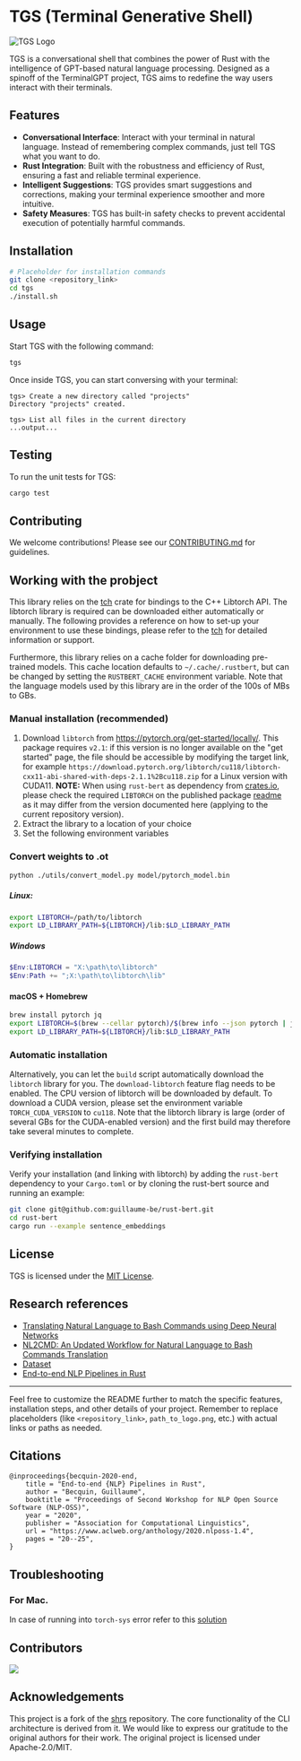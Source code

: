 # TGS (Terminal Generative Shell)

![TGS Logo](https://www.warpy.io/_next/static/media/tgshell_icon.4fa45b6d.svg) <!-- If you have a logo, you can link it here -->

TGS is a conversational shell that combines the power of Rust with the intelligence of GPT-based natural language processing. Designed as a spinoff of the TerminalGPT project, TGS aims to redefine the way users interact with their terminals.

## Features

- **Conversational Interface**: Interact with your terminal in natural language. Instead of remembering complex commands, just tell TGS what you want to do.
- **Rust Integration**: Built with the robustness and efficiency of Rust, ensuring a fast and reliable terminal experience.
- **Intelligent Suggestions**: TGS provides smart suggestions and corrections, making your terminal experience smoother and more intuitive.
- **Safety Measures**: TGS has built-in safety checks to prevent accidental execution of potentially harmful commands.

## Installation

```bash
# Placeholder for installation commands
git clone <repository_link>
cd tgs
./install.sh
```

## Usage

Start TGS with the following command:

```bash
tgs
```

Once inside TGS, you can start conversing with your terminal:

```
tgs> Create a new directory called "projects"
Directory "projects" created.

tgs> List all files in the current directory
...output...
```

## Testing

To run the unit tests for TGS:

```bash
cargo test
```

## Contributing

We welcome contributions! Please see our [CONTRIBUTING.md](path_to_contributing.md) for guidelines.

## Working with the probject

This library relies on the [tch](https://github.com/LaurentMazare/tch-rs) crate for bindings to the C++ Libtorch API.
The libtorch library is required can be downloaded either automatically or manually. The following provides a reference on how to set-up your environment
to use these bindings, please refer to the [tch](https://github.com/LaurentMazare/tch-rs) for detailed information or support.

Furthermore, this library relies on a cache folder for downloading pre-trained models.
This cache location defaults to `~/.cache/.rustbert`, but can be changed by setting the `RUSTBERT_CACHE` environment variable. Note that the language models used by this library are in the order of the 100s of MBs to GBs.

### Manual installation (recommended)

1. Download `libtorch` from https://pytorch.org/get-started/locally/. This package requires `v2.1`: if this version is no longer available on the "get started" page,
   the file should be accessible by modifying the target link, for example `https://download.pytorch.org/libtorch/cu118/libtorch-cxx11-abi-shared-with-deps-2.1.1%2Bcu118.zip` for a Linux version with CUDA11. **NOTE:** When using `rust-bert` as dependency from [crates.io](https://crates.io), please check the required `LIBTORCH` on the published package [readme](https://crates.io/crates/rust-bert) as it may differ from the version documented here (applying to the current repository version).
2. Extract the library to a location of your choice
3. Set the following environment variables

### Convert weights to .ot

```bash
python ./utils/convert_model.py model/pytorch_model.bin
```

##### Linux:

```bash
export LIBTORCH=/path/to/libtorch
export LD_LIBRARY_PATH=${LIBTORCH}/lib:$LD_LIBRARY_PATH
```

##### Windows

```powershell
$Env:LIBTORCH = "X:\path\to\libtorch"
$Env:Path += ";X:\path\to\libtorch\lib"
```

#### macOS + Homebrew

```bash
brew install pytorch jq
export LIBTORCH=$(brew --cellar pytorch)/$(brew info --json pytorch | jq -r '.[0].installed[0].version')
export LD_LIBRARY_PATH=${LIBTORCH}/lib:$LD_LIBRARY_PATH
```

### Automatic installation

Alternatively, you can let the `build` script automatically download the `libtorch` library for you. The `download-libtorch` feature flag needs to be enabled.
The CPU version of libtorch will be downloaded by default. To download a CUDA version, please set the environment variable `TORCH_CUDA_VERSION` to `cu118`.
Note that the libtorch library is large (order of several GBs for the CUDA-enabled version) and the first build may therefore take several minutes to complete.

### Verifying installation

Verify your installation (and linking with libtorch) by adding the `rust-bert` dependency to your `Cargo.toml` or by cloning the rust-bert source and running an example:

```bash
git clone git@github.com:guillaume-be/rust-bert.git
cd rust-bert
cargo run --example sentence_embeddings
```

## License

TGS is licensed under the [MIT License](path_to_license.md).

## Research references

- [Translating Natural Language to Bash Commands using Deep Neural Networks](https://web.stanford.edu/class/archive/cs/cs224n/cs224n.1224/reports/custom_116997097.pdf)
- [NL2CMD: An Updated Workflow for Natural Language to Bash Commands Translation](https://arxiv.org/pdf/2302.07845.pdf)
- [Dataset](https://github.com/magnumresearchgroup/magnum-nlc2cmd)
- [End-to-end NLP Pipelines in Rust](https://aclanthology.org/2020.nlposs-1.4.pdf)

---

Feel free to customize the README further to match the specific features, installation steps, and other details of your project. Remember to replace placeholders (like `<repository_link>`, `path_to_logo.png`, etc.) with actual links or paths as needed.

## Citations

```
@inproceedings{becquin-2020-end,
    title = "End-to-end {NLP} Pipelines in Rust",
    author = "Becquin, Guillaume",
    booktitle = "Proceedings of Second Workshop for NLP Open Source Software (NLP-OSS)",
    year = "2020",
    publisher = "Association for Computational Linguistics",
    url = "https://www.aclweb.org/anthology/2020.nlposs-1.4",
    pages = "20--25",
}
```

## Troubleshooting

### For Mac.

In case of running into `torch-sys` error refer to this [solution](https://github.com/LaurentMazare/tch-rs/issues/488#issuecomment-1664261286)

## Contributors

<a href="https://github.com/warpy-ai/tgs/graphs/contributors">
  <img src="https://contrib.rocks/image?repo=warpy-ai/tgs" />
</a>

## Acknowledgements

This project is a fork of the [shrs](https://github.com/MrPicklePinosaur/shrs) repository. The core functionality of the CLI architecture is derived from it. We would like to express our gratitude to the original authors for their work. The original project is licensed under Apache-2.0/MIT.

